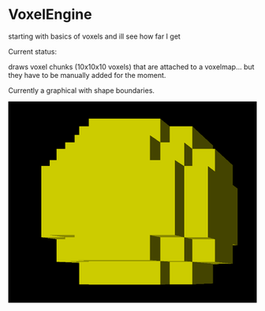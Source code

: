 # VoxelEngine
starting with basics of voxels and ill see how far I get

Current status:

draws voxel chunks (10x10x10 voxels) that are attached to a voxelmap... but they have to be manually added for the moment.

Currently a graphical with shape boundaries.

![alt text](https://raw.githubusercontent.com/theo-walton/VoxelEngine/master/images/voxelSphere)
